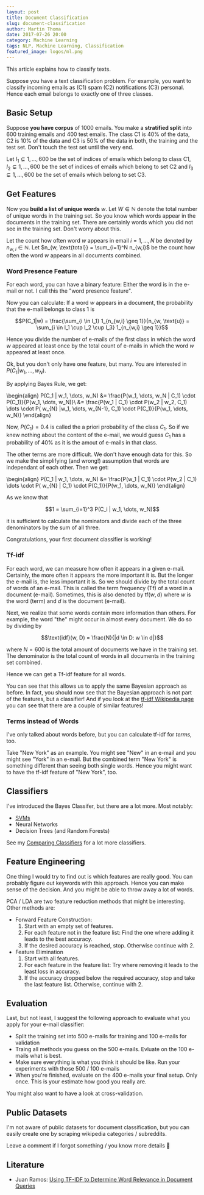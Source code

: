 ```yaml
---
layout: post
title: Document Classification
slug: document-classification
author: Martin Thoma
date: 2017-07-26 20:00
category: Machine Learning
tags: NLP, Machine Learning, Classification
featured_image: logos/ml.png
---
```

This article explains how to classify texts.

Suppose you have a text classification problem. For example, you want to
classify incoming emails as (C1) spam (C2) notifications (C3) personal. Hence each email belongs to exactly one of three classes.


## Basic Setup

Suppose **you have corpus** of 1000 emails. You make a **stratified split**
into 600 training emails and 400 test emails. The class C1 is 40% of the data,
C2 is 10% of the data and C3 is 50% of the data in both, the training and the
test set. Don't touch the test set until the very end.

Let $I_1 \subsetneq 1, \dots, 600$ be the set of indices of emails which belong
to class C1, $I_2 \subsetneq 1, \dots, 600$ be the set of indices of emails
which belong to set C2 and $I_3 \subsetneq 1, \dots, 600$ be the set of emails
which belong to set C3.

## Get Features

Now you **build a list of unique words** $w$. Let $W \in \mathbb{N}$ denote the total number of unique words in the training set. So you know which words appear in the documents in the training set. There are certainly words which you did not see in the training set. Don't worry about this.

Let the count how often word $w$ appears in email $i = 1, \dots, N$ be denoted by $n_{w,i} \in \mathbb{N}$. Let $n_{w, \text{total}} = \sum_{i=1}^N n_{w,i}$ be the count how often the word $w$ appears in all documents combined.

### Word Presence Feature
For each word, you can have a binary feature: Either the word is in the e-mail or not. I call this the "word presence feature".

Now you can calculate: If a word $w$ appears in a document, the probability that the e-mail belongs to class 1 is

$$P(C_1|w) = \frac{\sum_{i \in I_1} 1_{n_{w,i} \geq 1}}{n_{w, \text{u}} = \sum_{i \in I_1 \cup I_2 \cup I_3} 1_{n_{w,i} \geq 1}}$$

Hence you divide the number of e-mails of the first class in which the word $w$ appeared at least once by the total count of e-mails in which the word $w$ appeared at least once.

Ok, but you don't only have one feature, but many. You are interested in
$P(C_1 | w_1, \dots, w_N)$.

By applying Bayes Rule, we get:

\begin{align}
  P(C_1 | w_1, \dots, w_N) &= \frac{P(w_1, \dots, w_N | C_1) \cdot P(C_1)}{P(w_1, \dots, w_N)}\\
  &= \frac{P(w_1 | C_1) \cdot P(w_2 | w_2, C_1) \dots \cdot P( w_{N} |w_1, \dots, w_{N-1}, C_1) \cdot P(C_1)}{P(w_1, \dots, w_N)}
\end{align}

Now, $P(C_1) = 0.4$ is called the a priori probability of the class $C_1$. So
if we knew nothing about the content of the e-mail, we would guess $C_1$ has
a probability of 40% as it is the amout of e-mails in that class.

The other terms are more difficult. We don't have enough data for this. So we
make the simplifying (and wrong!) assumption that words are independant of each
other. Then we get:

\begin{align}
  P(C_1 | w_1, \dots, w_N) &= \frac{P(w_1 | C_1) \cdot P(w_2 | C_1) \dots \cdot P( w_{N} | C_1) \cdot P(C_1)}{P(w_1, \dots, w_N)}
\end{align}

As we know that

$$1 = \sum_{i=1}^3 P(C_i | w_1, \dots, w_N)$$

it is sufficient to calculate the nominators and divide each of the three
denominators by the sum of all three.

Congratulations, your first document classifier is working!

### Tf-idf

For each word, we can measure how often it appears in a given e-mail. Certainly,
the more often it appears the more important it is. But the longer the e-mail is,
the less important it is. So we should divide by the total count of words of
an e-mail. This is called the term frequency (Tf) of a word in a document (e-mail).
Sometimes, this is also denoted by $\text{tf}(w, d)$ where $w$ is the word (term)
and $d$ is the document (e-mail).

Next, we realize that some words contain more information than others. For
example, the word "the" might occur in almost every document. We do so by dividing by

$$\text{idf}(w, D) = \frac{N}{|d \in D: w \in d|}$$

where $N = 600$ is the total amount of documents we have in the training set.
The denominator is the total count of words in all documents in the training
set combined.

Hence we can get a Tf-idf feature for all words.

You can see that this allows us to apply the same Bayesian approach as before.
In fact, you should now see that the Bayesian approach is not part of the
features, but a classifier! And if you look at the [tf-idf Wikipedia page](https://en.wikipedia.org/wiki/Tf%E2%80%93idf#Definition) you can see that there are a couple of similar features!


### Terms instead of Words

I've only talked about words before, but you can calculate tf-idf for *terms*,
too.

Take "New York" as an example. You might see "New" in an e-mail and you might
see "York" in an e-mail. But the combined term "New York" is something
different than seeing both single words. Hence you might want to have the
tf-idf feature of "New York", too.


## Classifiers

I've introduced the Bayes Classifer, but there are a lot more. Most notably:

* [SVMs](https://martin-thoma.com/svm-with-sklearn/)
* Neural Networks
* Decision Trees (and Random Forests)

See my [Comparing Classifiers](https://martin-thoma.com/comparing-classifiers/)
for a lot more classifiers.


## Feature Engineering

One thing I would try to find out is which features are really good. You can
probably figure out keywords with this approach. Hence you can make sense of
the decision. And you might be able to throw away a lot of words.

PCA / LDA are two feature reduction methods that might be interesting. Other methods are:

* Forward Feature Construction:
    1. Start with an empty set of features.
    2. For each feature not in the feature list: Find the one where adding it leads to the best accuracy.
    3. If the desired accuracy is reached, stop. Otherwise continue with 2.
* Feature Elimination
    1. Start with all features.
    2. For each feature in the feature list: Try where removing it leads to the least loss in accuracy.
    3. If the accuracy dropped below the required accuracy, stop and take the last feature list. Otherwise, continue with 2.


## Evaluation

Last, but not least, I suggest the following approach to evaluate what you apply for your e-mail classifier:

* Split the training set into 500 e-mails for training and 100 e-mails for validation
* Traing all methods you guess on the 500 e-mails. Evluate on the 100 e-mails what is best.
* Make sure everything is what you think it should be like. Run your experiments with those 500 / 100 e-mails
* When you're finished, evaluate on the 400 e-mails your final setup. Only once. This is your estimate how good you really are.

You might also want to have a look at cross-validation.


## Public Datasets

I'm not aware of public datasets for document classification, but you can easily
create one by scraping wikipedia categories / subreddits.

Leave a comment if I forgot something / you know more details 🙂


## Literature

* Juan Ramos: [Using TF-IDF to Determine Word Relevance in Document Queries](http://citeseerx.ist.psu.edu/viewdoc/download?doi=10.1.1.121.1424&rep=rep1&type=pdf)
